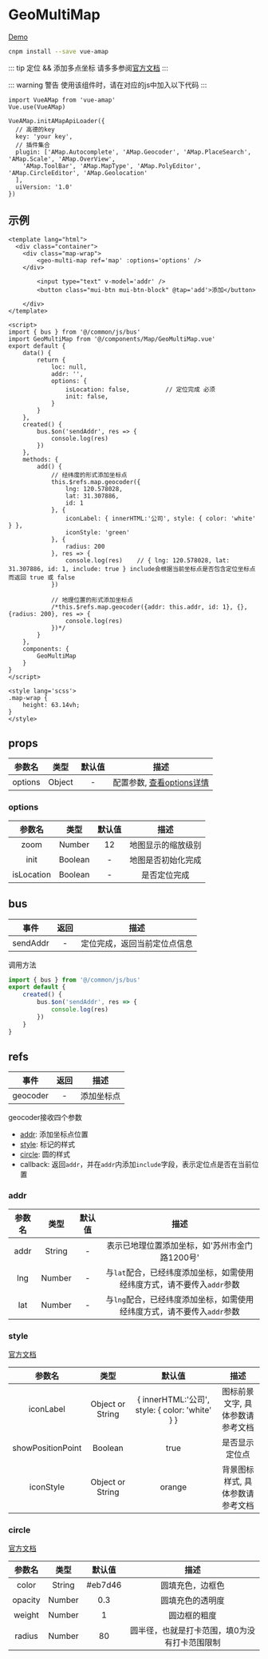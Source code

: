 # GeoMultiMap
[Demo](http://infozx.gitee.io/infozx_temp/dist/module/geoMultiMap.html) <br />

```bash
cnpm install --save vue-amap
```
::: tip 定位 && 添加多点坐标
请多多参阅[官方文档](http://lbs.amap.com/api/javascript-api/reference/map)
:::

::: warning 警告
使用该组件时，请在对应的js中加入以下代码
:::
```javascript{6}
import VueAMap from 'vue-amap'
Vue.use(VueAMap)

VueAMap.initAMapApiLoader({
  // 高德的key
  key: 'your key',
  // 插件集合
  plugin: ['AMap.Autocomplete', 'AMap.Geocoder', 'AMap.PlaceSearch', 'AMap.Scale', 'AMap.OverView',
    'AMap.ToolBar', 'AMap.MapType', 'AMap.PolyEditor', 'AMap.CircleEditor', 'AMap.Geolocation'
  ],
  uiVersion: '1.0'
})
```

## 示例
```vue{15}
<template lang="html">
  <div class="container">
  	<div class="map-wrap">
  		<geo-multi-map ref='map' :options='options' />
  	</div>
		
		<input type="text" v-model='addr' />
		<button class="mui-btn mui-btn-block" @tap='add'>添加</button>

	</div>
</template>

<script>
import { bus } from '@/common/js/bus'
import GeoMultiMap from '@/components/Map/GeoMultiMap.vue'
export default {
	data() {
		return {
			loc: null,
			addr: '',
			options: {
				isLocation: false,			// 定位完成 必须
				init: false,
			}
		}
	},
	created() {
		bus.$on('sendAddr', res => {
			console.log(res)
		})
	},
	methods: {
		add() {
			// 经纬度的形式添加坐标点
			this.$refs.map.geocoder({
				lng: 120.578028,
				lat: 31.307886,
				id: 1
			}, {
				iconLabel: { innerHTML:'公司', style: { color: 'white' } },
				iconStyle: 'green'
			}, {
				radius: 200
			}, res => {
				console.log(res)  	// { lng: 120.578028, lat: 31.307886, id: 1, include: true } include会根据当前坐标点是否包含定位坐标点而返回 true 或 false
			})

			// 地理位置的形式添加坐标点
			/*this.$refs.map.geocoder({addr: this.addr, id: 1}, {}, {radius: 200}, res => {
				console.log(res)
			})*/
		}
	},
	components: {
		GeoMultiMap
	}
}
</script>

<style lang='scss'>
.map-wrap {
	height: 63.14vh;
}
</style>
```

## props
|参数名|类型|默认值|描述|
|:---:|:---:|:---:|:---:|
|options|Object|-|配置参数, [查看options详情](#options)|

### options
|参数名|类型|默认值|描述|
|:---:|:---:|:---:|:---:|
|zoom|Number|12|地图显示的缩放级别|
|init|Boolean|-|地图是否初始化完成|
|isLocation|Boolean|-|是否定位完成|

## bus
|事件|返回|描述|
|:---:|:---:|:---:|
|sendAddr|-|定位完成，返回当前定位点信息|
调用方法

```javascript
import { bus } from '@/common/js/bus'
export default {
	created() {
		bus.$on('sendAddr', res => {
			console.log(res)
		})
	}
}
```

## refs
|事件|返回|描述|
|:---:|:---:|:---:|
|geocoder|-|添加坐标点|
geocoder接收四个参数
* [addr](#addr): 添加坐标点位置
* [style](#style): 标记的样式
* [circle](#circle): 圆的样式
* callback: 返回`addr`，并在`addr`内添加`include`字段，表示定位点是否在当前位置

### addr
|参数名|类型|默认值|描述|
|:---:|:---:|:---:|:---:|
|addr|String|-|表示已地理位置添加坐标，如'苏州市金门路1200号'|
|lng|Number|-|与`lat`配合，已经纬度添加坐标，如需使用经纬度方式，请不要传入`addr`参数|
|lat|Number|-|与`lng`配合，已经纬度添加坐标，如需使用经纬度方式，请不要传入`addr`参数|

### style
[官方文档](http://lbs.amap.com/api/javascript-api/reference-amap-ui/overlay/simplemarker)

|参数名|类型|默认值|描述|
|:---:|:---:|:---:|:---:|
|iconLabel|Object or String|{ innerHTML:'公司', style: { color: 'white' } }|图标前景文字, 具体参数请参考文档|
|showPositionPoint|Boolean|true|是否显示定位点|
|iconStyle|Object or String|orange|背景图标样式, 具体参数请参考文档|

### circle
[官方文档](http://lbs.amap.com/api/javascript-api/reference/overlay#circle)

|参数名|类型|默认值|描述|
|:---:|:---:|:---:|:---:|
|color|String|#eb7d46|圆填充色，边框色|
|opacity|Number|0.3|圆填充色的透明度|
|weight|Number|1|圆边框的粗度|
|radius|Number|80|圆半径，也就是打卡范围，填0为没有打卡范围限制|
